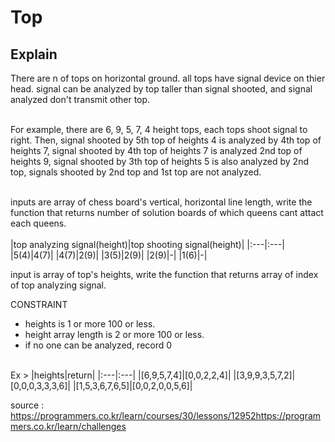 Top
===

## Explain
There are n of tops on horizontal ground. all tops have signal device on thier head. signal can be analyzed by top taller than signal shooted, and signal analyzed don't transmit other top.
<br><br>

For example, there are 6, 9, 5, 7, 4 height tops, each tops shoot signal to right. Then, signal shooted by 5th top of heights 4 is analyzed by 4th top of heights 7, signal shooted by 4th top of heights 7 is analyzed 2nd top of heights 9, signal shooted by 3th top of heights 5 is also analyzed by 2nd top, signals shooted by 2nd top and 1st top are not analyzed. 
<br><br>

inputs are array of chess board's vertical, horizontal line length, write the function that returns number of solution boards of which queens cant attact each queens.<br><br>
|top analyzing signal(height)|top shooting signal(height)|
|:---|:---|
|5(4)|4(7)|
|4(7)|2(9)|
|3(5)|2(9)|
|2(9)|-|
|1(6)|-|

input is array of top's heights, write the function that returns array of index of top analyzing signal.

CONSTRAINT
 - heights is 1 or more 100 or less.
 - height array length is 2 or more 100 or less.
 - if no one can be analyzed, record 0<br><br>

Ex >
|heights|return|
|:---|:---|
|[6,9,5,7,4]|[0,0,2,2,4]|
|[3,9,9,3,5,7,2]|[0,0,0,3,3,3,6]|
|[1,5,3,6,7,6,5]|[0,0,2,0,0,5,6]|


source : https://programmers.co.kr/learn/courses/30/lessons/12952https://programmers.co.kr/learn/challenges
